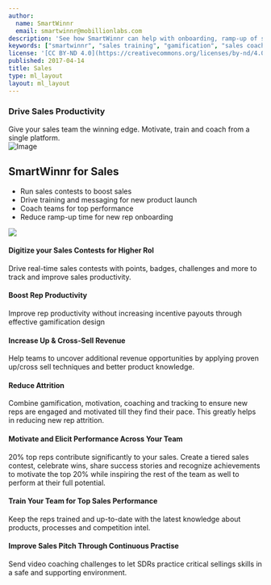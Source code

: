 ```yaml
---
author:
  name: SmartWinnr
  email: smartwinnr@mobillionlabs.com
description: 'See how SmartWinnr can help with onboarding, ramp-up of sales teams, new product launch, new service launch and more. Use SmartWinnr as a single channel to train your internal sellers, partners and distributors.'
keywords: ["smartwinnr", "sales training", "gamification", "sales coaching", "sales performance", "sales enablement", "solutions", "new product launch", "new offer launch", "new service launch", "train partners", "train distributors"]
license: '[CC BY-ND 4.0](https://creativecommons.org/licenses/by-nd/4.0)'
published: 2017-04-14
title: Sales
type: ml_layout
layout: ml_layout
---
```


<div class="padding50 ml_yellow_bg_gradient">
  <div class="row ml-padding-bottom10">
    <h3>Drive Sales Productivity</h3>
    <div class="ml_text_12">Give your sales team the winning edge. Motivate, train and coach from a single platform.</div>
  </div>
  <div class="row ml_div_contents_in_center">
    <div class="col-lg-6 col-md-12 col-sm-12 col-xs-12 text-center padding0 ml_zindex1">
      <img class="ml-image ml-margin-bottom0" alt="Image" src="https://res.cloudinary.com/smartwinnr/image/upload/f_auto,q_auto/v1581428551/website/Images/sales_productivity_dxfy3v.png"/>
    </div>
    <div class="col-lg-6 col-md-12 col-sm-12 col-xs-12">
      <h2 class="ml-padding-top10">SmartWinnr for Sales</h2>
      <ul class="ml_font_1 ml_ul_tick">
        <li class="ml-margin-top10">Run sales contests to boost sales</li>
        <li class="ml-margin-top10">Drive training and messaging for new product launch</li>
        <li class="ml-margin-top10">Coach teams for top performance</li>
        <li class="ml-margin-top10">Reduce ramp-up time for new rep onboarding</li>
      </ul>
    </div>
  </div>
</div>
<img class="swoop" src="/images/swoop_mask.min.svg">

<div class="padding50 ml-background-white">
    <div class="row ml_text_flex_row">
      <div class="col-lg-4 col-md-4 col-sm-6 col-xs-12">
        <h4 class="ml-title-font">Digitize your Sales Contests for Higher RoI</h4>
        <div class="ml-subtext">Drive real-time sales contests with points, badges, challenges and more to track and improve sales productivity.</div>
      </div>
      <div class="col-lg-4 col-md-4 col-sm-6 col-xs-12">
        <h4 class="ml-title-font">Boost Rep Productivity</h4>
        <div class="ml-subtext">Improve rep productivity without increasing incentive payouts through effective gamification design</div>
      </div>
      <div class="col-lg-4 col-md-4 col-sm-6 col-xs-12">
        <h4 class="ml-title-font">Increase Up & Cross-Sell Revenue</h4>
        <div class="ml-subtext">Help teams to uncover additional revenue opportunities by applying proven up/cross sell techniques and better product knowledge.</div>
      </div>
      <div class="col-lg-4 col-md-4 col-sm-6 col-xs-12">
        <h4 class="ml-title-font">Reduce Attrition</h4>
        <div class="ml-subtext">Combine gamification, motivation, coaching and tracking to ensure new reps are engaged and motivated till they find their pace. This greatly helps in reducing new rep attrition.</div>
      </div>
      <div class="col-lg-4 col-md-4 col-sm-6 col-xs-12">
        <h4 class="ml-title-font">Motivate and Elicit Performance Across Your Team</h4>
        <div class="ml-subtext">20% top reps contribute significantly to your sales. Create a tiered sales contest, celebrate wins, share success stories and recognize achievements to motivate the top 20% while inspiring the rest of the team as well to perform at their full potential.</div>
      </div>
      <div class="col-lg-4 col-md-4 col-sm-6 col-xs-12">
        <h4 class="ml-title-font">Train Your Team for Top Sales Performance</h4>
        <div class="ml-subtext">Keep the reps trained and up-to-date with the latest knowledge about products, processes and competition intel.</div>
      </div>
      <div class="col-lg-4 col-md-4 col-sm-6 col-xs-12">
        <h4 class="ml-title-font">Improve Sales Pitch Through Continuous Practise</h4>
        <div class="ml-subtext">Send video coaching challenges to let SDRs practice critical sellings skills in a safe and supporting environment.</div>
      </div>
    </div>
  </div>